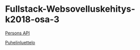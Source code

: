# Fullstack-Websovelluskehitys-k2018-osa-3


[Persons API](https://still-shelf-34438.herokuapp.com/api/persons)

[Puhelinluettelo](https://still-shelf-34438.herokuapp.com/)